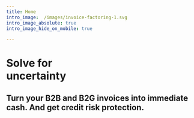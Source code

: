 ```yaml
---
title: Home
intro_image:  /images/invoice-factoring-1.svg 
intro_image_absolute: true
intro_image_hide_on_mobile: true

---
```

# Solve for <br/>uncertainty

## Turn your B2B and B2G invoices into immediate cash. And get credit risk protection. 
